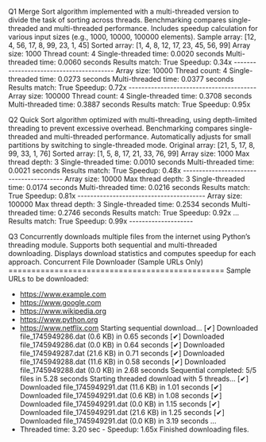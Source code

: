Q1
Merge Sort algorithm implemented with a multi-threaded version to divide the task of sorting across threads.
Benchmarking compares single-threaded and multi-threaded performance.
Includes speedup calculation for various input sizes (e.g., 1000, 10000, 100000 elements).
Sample array: [12, 4, 56, 17, 8, 99, 23, 1, 45] Sorted array: [1, 4, 8, 12, 17, 23, 45, 56, 99] 
Array size: 1000 Thread count: 4 Single-threaded time: 0.0020 seconds Multi-threaded time: 0.0060 seconds Results match: True Speedup: 0.34x ---------------------------------------- 
Array size: 10000 Thread count: 4 Single-threaded time: 0.0273 seconds Multi-threaded time: 0.0377 seconds Results match: True Speedup: 0.72x ---------------------------------------- 
Array size: 100000 Thread count: 4 Single-threaded time: 0.3708 seconds Multi-threaded time: 0.3887 seconds Results match: True Speedup: 0.95x

Q2
Quick Sort algorithm optimized with multi-threading, using depth-limited threading to prevent excessive overhead.
Benchmarking compares single-threaded and multi-threaded performance.
Automatically adjusts for small partitions by switching to single-threaded mode.
Original array: [21, 5, 17, 8, 99, 33, 1, 76] Sorted array: [1, 5, 8, 17, 21, 33, 76, 99] 
Array size: 1000 Max thread depth: 3 Single-threaded time: 0.0010 seconds Multi-threaded time: 0.0021 seconds Results match: True Speedup: 0.48x ---------------------------------------- 
Array size: 10000 Max thread depth: 3 Single-threaded time: 0.0174 seconds Multi-threaded time: 0.0216 seconds Results match: True Speedup: 0.81x ---------------------------------------- 
Array size: 100000 Max thread depth: 3 Single-threaded time: 0.2534 seconds Multi-threaded time: 0.2746 seconds Results match: True Speedup: 0.92x ... 
Results match: True Speedup: 0.99x --------------------

Q3
Concurrently downloads multiple files from the internet using Python’s threading module.
Supports both sequential and multi-threaded downloading.
Displays download statistics and computes speedup for each approach.
Concurrent File Downloader (Sample URLs Only) =============================================== 
Sample URLs to be downloaded: 
- https://www.example.com 
- https://www.google.com 
- https://www.wikipedia.org 
- https://www.python.org 
- https://www.netflix.com 
Starting sequential download... 
[✔] Downloaded file_1745949286.dat (0.6 KB) in 0.65 seconds 
[✔] Downloaded file_1745949286.dat (0.0 KB) in 0.64 seconds 
[✔] Downloaded file_1745949287.dat (21.6 KB) in 0.71 seconds 
[✔] Downloaded file_1745949288.dat (11.6 KB) in 0.58 seconds 
[✔] Downloaded file_1745949288.dat (0.0 KB) in 2.68 seconds 
Sequential completed: 5/5 files in 5.28 seconds 
Starting threaded download with 5 threads... 
[✔] Downloaded file_1745949291.dat (11.6 KB) in 1.01 seconds 
[✔] Downloaded file_1745949291.dat (0.6 KB) in 1.08 seconds 
[✔] Downloaded file_1745949291.dat (0.0 KB) in 1.15 seconds 
[✔] Downloaded file_1745949291.dat (21.6 KB) in 1.25 seconds 
[✔] Downloaded file_1745949291.dat (0.0 KB) in 3.19 seconds ... 
- Threaded time: 3.20 sec - Speedup: 1.65x 
Finished downloading files.
